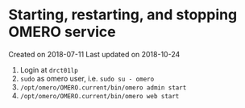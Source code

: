 # Starting, restarting, and stopping OMERO service

Created on 2018-07-11
Last updated on 2018-10-24

1. Login at `drct01lp`
2. `sudo` as omero user, i.e. `sudo su - omero`
3. `/opt/omero/OMERO.current/bin/omero admin start`
4. `/opt/omero/OMERO.current/bin/omero web start`
